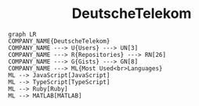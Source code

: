 <h1 align="center">DeutscheTelekom</h1>

```mermaid
graph LR
COMPANY_NAME{DeutscheTelekom}
COMPANY_NAME ---> U{Users} ---> UN[3]
COMPANY_NAME ---> R{Repositories} ---> RN[26]
COMPANY_NAME ---> G{Gists} ---> GN[8]
COMPANY_NAME ---> ML{Most Used<br>Languages}
ML --> JavaScript[JavaScript]
ML --> TypeScript[TypeScript]
ML --> Ruby[Ruby]
ML --> MATLAB[MATLAB]
```
